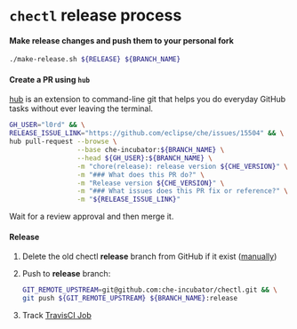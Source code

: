 # `chectl` release process

#### Make release changes and push them to your personal fork

```bash
./make-release.sh ${RELEASE} ${BRANCH_NAME}
```

#### Create a PR using `hub`

[hub](https://hub.github.com/) is an extension to command-line git that helps you do everyday GitHub tasks without ever leaving the terminal.

```bash
GH_USER="l0rd" && \
RELEASE_ISSUE_LINK="https://github.com/eclipse/che/issues/15504" && \
hub pull-request --browse \
                 --base che-incubator:${BRANCH_NAME} \
                 --head ${GH_USER}:${BRANCH_NAME} \
                 -m "chore(release): release version ${CHE_VERSION}" \
                 -m "### What does this PR do?" \
                 -m "Release version ${CHE_VERSION}" \
                 -m "### What issues does this PR fix or reference?" \
                 -m "${RELEASE_ISSUE_LINK}"
```

Wait for a review approval and then merge it.

#### Release

1. Delete the old chectl **release** branch from GitHub if it exist ([manually](https://github.com/che-incubator/chectl/branches))
2. Push to **release** branch:

    ```bash
    GIT_REMOTE_UPSTREAM=git@github.com:che-incubator/chectl.git && \
    git push ${GIT_REMOTE_UPSTREAM} ${BRANCH_NAME}:release
    ```

3. Track [TravisCI Job](https://travis-ci.org/che-incubator/chectl/branches)
